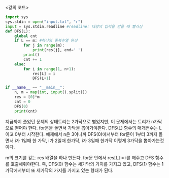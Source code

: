 <강의 코드>

```python
import sys
sys.stdin = open("input.txt", "r")
input = sys.stdin.readline #readline: 대량의 입력을 받을 때 빨라짐
def DFS(L):
    global cnt
    if L == m: #하나의 중복순열 완성
        for j in range(m):
            print(res[j], end=' ')
        print()
        cnt += 1
    else:
        for i in range(1, n+1):
            res[L] = i
            DFS(L+1)

if __name__ == "__main__":
    n, m = map(int, input().split())
    res = [0]*m
    cnt = 0
    DFS(0)
    print(cnt)
```

지금까지 풀었던 문제의 상태트리는 2가닥으로 뻗었지만, 이 문제에서는 트리가 n가닥으로 뻗어야 한다.
for문을 돌면서 가닥을 뽑아가야한다.
DFS(L) 함수의 매개변수는 L이고 0부터 시작한다.
예제에서 n은 3이니까 DFS(0)에서부터 for문이 1부터 3까지 돌면서 i가 1일때 한 가닥, i가 2일때 한가닥, i가 3일때 한가닥 이렇게 3가닥을 뽑아가는것이다.

m의 크기를 갖는 res 배열을 하나 만든다.
for문 안에서 res[L] = i를 해주고 DFS 함수를 호출해줘야한다.
즉, DFS(0) 함수는 세가닥의 가지를 가지고 있고, DFS(1) 함수는 1 가닥에서부터 또 세가닥의 가지를 가지고 있는 형태가 된다.
